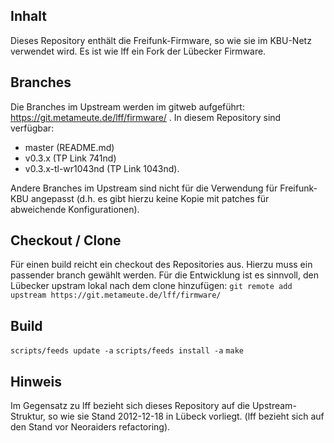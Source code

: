 ## Inhalt
Dieses Repository enthält die Freifunk-Firmware, so wie sie im KBU-Netz verwendet wird. Es ist wie lff ein Fork der Lübecker Firmware.

## Branches
Die Branches im Upstream werden im gitweb aufgeführt: https://git.metameute.de/lff/firmware/ . In diesem Repository sind verfügbar:
+ master (README.md)
+ v0.3.x (TP Link 741nd)  
+ v0.3.x-tl-wr1043nd (TP Link 1043nd).

Andere Branches im Upstream sind nicht für die Verwendung für Freifunk-KBU angepasst (d.h. es gibt hierzu keine Kopie mit patches für abweichende Konfigurationen).

## Checkout / Clone
Für einen build reicht ein checkout des Repositories aus. Hierzu muss ein passender branch gewählt werden.
Für die Entwicklung ist es sinnvoll, den Lübecker upstram lokal nach dem clone hinzufügen:
`git remote add upstream https://git.metameute.de/lff/firmware/`


## Build
`scripts/feeds update -a`
`scripts/feeds install -a`
`make` 


## Hinweis
Im Gegensatz zu lff bezieht sich dieses Repository auf die Upstream-Struktur, so wie sie Stand 2012-12-18 in Lübeck vorliegt. (lff bezieht sich auf den Stand vor Neoraiders refactoring).


